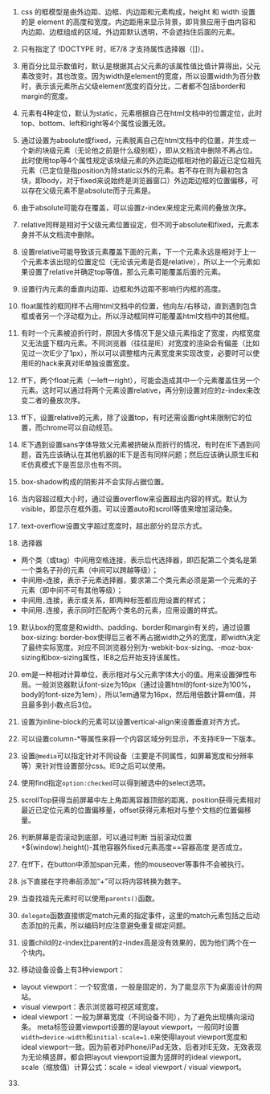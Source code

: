 1. css 的框模型是由外边距、边框、内边距和元素构成，height 和 width 设置的是 element 的高度和宽度。内边距用来显示背景，即背景应用于由内容和内边距、边框组成的区域。外边距默认透明，不会遮挡住后面的元素。

2. 只有指定了 !DOCTYPE 时，IE7/8 才支持属性选择器（[]）。

3. 用百分比显示数值时，默认是根据其占父元素的该属性值比值计算得出，父元素改变时，其也改变。因为width是element的宽度，所以设置width为百分数时，表示该元素所占父级element宽度的百分比，二者都不包括border和margin的宽度。

4. 元素有4种定位，默认为static，元素根据自己在html文档中的位置定位，此时top、bottom、left和right等4个属性设置无效。

5. 通过设置为absolute或fixed，元素脱离自己在html文档中的位置，并生成一个新的块级元素（无论他之前是什么级别框），即从文档流中删除不再占位。此时使用top等4个属性规定该块级元素的外边距边框相对他的最近已定位祖先元素（已定位是指position为除static以外的元素。若不存在则为最初包含块，即body，对于fixed来说始终是浏览器窗口）外边距边框的位置偏移，可以存在父级元素不是absolute而子元素是。

6. 由于absolute可能存在覆盖，可以设置z-index来规定元素间的叠放次序。

7. relative同样是相对于父级元素位置设定，但不同于absolute和fixed，元素本身并不从文档流中删除。

8. 设置relative可能导致该元素覆盖下面的元素，下一个元素永远是相对于上一个元素本该出现的位置定位（无论该元素是否是relative），所以上一个元素如果设置了relative并确定top等值，那么元素可能覆盖后面的元素。

9. 设置行内元素的垂直内边距、边框和外边距不影响行内框的高度。

10. float属性的框同样不占用html文档中的位置，他向左/右移动，直到遇到包含框或者另一个浮动框为止。所以浮动框同样可能覆盖html文档中的其他框。

11. 有时一个元素被迫折行时，原因大多情况下是父级元素指定了宽度，内框宽度又无法盛下框内元素。不同浏览器（往往是IE）对宽度的渲染会有偏差（比如见过一次IE少了1px），所以可以调整框内元素宽度来实现改变，必要时可以使用IE的hack来真对IE单独设置宽度。

12. ff下，两个float元素（一left一right），可能会造成其中一个元素覆盖住另一个元素。这时可以通过将两个元素设置relative，再分别设置对应的z-index来改变二者的叠放次序。

13. ff下，设置relative的元素，除了设置top，有时还需设置right来限制它的位置，而chrome可以自动规范。

14. IE下遇到设置sans字体导致父元素被挤破从而折行的情况，有时在IE下遇到问题，首先应该确认在其他机器的IE下是否有同样问题；然后应该确认原生IE和IE仿真模式下是否显示也有不同。

15. box-shadow构成的阴影并不会实际占据位置。

16. 当内容超过框大小时，通过设置overflow来设置超出内容的样式。默认为visible，即显示在框外面。可以设置auto和scroll等值来增加滚动条。

17. text-overflow设置文字超过宽度时，超出部分的显示方式。

18. 选择器
  * 两个类（或tag）中间用空格连接，表示后代选择器，即匹配第二个类名是第一个类名子孙的元素（中间可以跨越等级）；
  * 中间用`>`连接，表示子元素选择器，要求第二个类元素必须是第一个元素的子元素（即中间不可有其他等级）；
  * 中间用`,`连接，表示或关系，即两种标签都应用设置的样式；
  * 中间用`.`连接，表示同时匹配两个类名的元素，应用设置的样式。

19. 默认box的宽度是和width、padding、border和margin有关的，通过设置box-sizing: border-box使得后三者不再占据width之外的宽度，即width决定了最终实际宽度。对应不同浏览器分别为-webkit-box-sizing、-moz-box-sizing和box-sizing属性，IE8之后开始支持该属性。

20. em是一种相对计算单位，表示相对与父元素字体大小的值。用来设置弹性布局。一般浏览器默认font-size为16px（通过设置html的font-size为100%，body的font-size为1em），所以1em通常为16px，然后用倍数计算em值，并且最多到小数点后3位。

21. 设置为inline-block的元素可以设置vertical-align来设置垂直对齐方式。

22. 可以设置column-*等属性来将一个内容区域分列显示，不支持IE9一下版本。

23. 设置`@media`可以指定针对不同设备（主要是不同属性，如屏幕宽度和分辨率等）来针对性设置部分css。IE9之后可以使用。

24. 使用find指定`option:checked`可以得到被选中的select选项。

25. scrollTop获得当前屏幕中左上角距离容器顶部的距离，position获得元素相对最近已定位元素的位置偏移量，offset获得元素相对与整个文档的位置偏移量。

26. 判断屏幕是否滚动到底部，可以通过判断 当前滚动位置+$(window).height()-其他容器外fixed元素高度==容器高度 是否成立。

27. 在ff下，在button中添加span元素，他的mouseover等事件不会被执行。

28. js下直接在字符串前添加“+”可以将内容转换为数字。

29. 当查找祖先元素时可以使用`parents()`函数。

30. `delegate`函数直接绑定match元素的指定事件，这里的match元素包括之后动态添加的元素，所以编码时应注意避免重复绑定问题。

31. 设置child的z-index比parent的z-index高是没有效果的，因为他们两个在一个块内。

32. 移动设备设备上有3种viewport：
  * layout viewport：一个较宽值，一般是固定的，为了能显示下为桌面设计的网站。
  * visual viewport：表示浏览器可视区域宽度。
  * ideal viewport：一般为屏幕宽度（不同设备不同），为了避免出现横向滚动条。
  meta标签设置viewport设置的是layout viewport，一般同时设置`width=device-width`和`initial-scale=1.0`来使得layout viewport宽度和ideal viewport一致。因为前者对iPhone/iPad无效，后者对IE无效，无效表现为无论横竖屏，都会把layout viewport设置为竖屏时的ideal viewport。scale（缩放值）计算公式：scale = ideal viewport / visual viewport。

33. 
